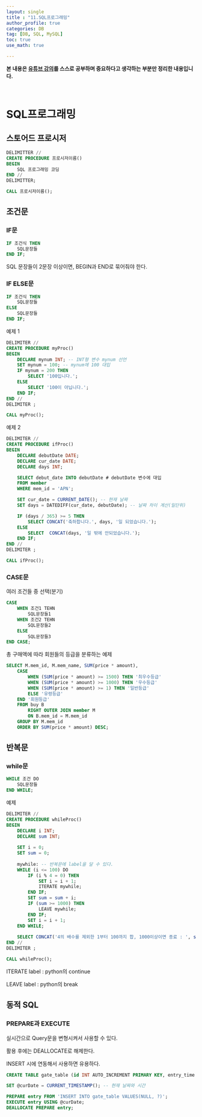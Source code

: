 ```yaml
---
layout: single
title : "11.SQL프로그래밍"
author_profile: true
categories: DB
tag: [DB, SQL, MySQL] 
toc: true
use_math: true

---
```




**본 내용은 [유튜브 강의](https://www.youtube.com/watch?v=lBk5YhLZevs&list=PLVsNizTWUw7GCfy5RH27cQL5MeKYnl8Pm&index=12)를 스스로 공부하며 중요하다고 생각하는 부분만 정리한 내용입니다.**

<br>

# SQL프로그래밍



## 스토어드 프로시저

```sql
DELIMITTER //
CREATE PROCEDURE 프로시저이름()
BEGIN
	SQL 프로그래밍 코딩
END //
DELIMITTER;

CALL 프로시저이름();
```



## 조건문



### IF문

```sql
IF 조건식 THEN
	SQL문장들
END IF;
```

SQL 문장들이 2문장 이상이면, BEGIN과 END로 묶어줘야 한다.



### IF ELSE문

```sql
IF 조건식 THEN
	SQL문장들
ELSE
	SQL문장들
END IF;
```



예제 1

```sql
DELIMITER //
CREATE PROCEDURE myProc()
BEGIN
	DECLARE mynum INT; -- INT형 변수 mynum 선언
	SET mynum = 100; -- mynum에 100 대입
    IF mynum = 200 THEN
		SELECT '100입니다.';
	ELSE
		SELECT '100이 아닙니다.';
	END IF;
END //
DELIMITER ;

CALL myProc();
```



예제 2

```sql
DELIMITER //
CREATE PROCEDURE ifProc()
BEGIN
	DECLARE debutDate DATE;
	DECLARE cur_date DATE;
	DECLARE days INT;

	SELECT debut_date INTO debutDate # debutDate 변수에 대입
	FROM member
	WHERE mem_id = 'APN';

	SET cur_date = CURRENT_DATE(); -- 현재 날짜
	SET days = DATEDIFF(cur_date, debutDate); -- 날짜 차이 계산(일단위)

	IF (days / 365) >= 5 THEN
		SELECT CONCAT('축하합니다.', days, '일 되었습니다.');
	ELSE
		SELECT  CONCAT(days, '일 밖에 안되었습니다.');
	END IF;
END //
DELIMITER ;

CALL ifProc();
```



### CASE문

여러 조건들 중 선택(분기)



```sql
CASE
	WHEN 조건1 TEHN
		SQL문장들1
	WHEN 조건2 TEHN
		SQL문장들2
    ELSE
    	SQL문장들3
END CASE;
```



총 구매액에 따라 회원들의 등급을 분류하는 예제

```sql
SELECT M.mem_id, M.mem_name, SUM(price * amount),
	CASE 
		WHEN (SUM(price * amount) >= 1500) THEN '최우수등급'
        WHEN (SUM(price * amount) >= 1000) THEN '우수등급'
        WHEN (SUM(price * amount) >= 1) THEN '일반등급'
        ELSE '유령등급'
	END '회원등급'
	FROM buy B
		RIGHT OUTER JOIN member M
		ON B.mem_id = M.mem_id
	GROUP BY M.mem_id
	ORDER BY SUM(price * amount) DESC;
```



## 반복문



### while문

```sql
WHILE 조건 DO
	SQL문장들
END WHILE;
```



예제

```sql
DELIMITER //
CREATE PROCEDURE whileProc()
BEGIN
	DECLARE i INT;
    DECLARE sum INT;
    
    SET i = 0;
    SET sum = 0;
    
    mywhile: -- 반복문에 label을 달 수 있다.
    WHILE (i <= 100) DO
        IF (i % 4 = 0) THEN
			SET i = i + 1;
			ITERATE mywhile;
		END IF;
        SET sum = sum + i;
        IF (sum >= 1000) THEN
			LEAVE mywhile;
		END IF;
        SET i = i + 1;
	END WHILE;
    
    SELECT CONCAT('4의 배수를 제외한 1부터 100까지 합, 1000이상이면 종료 : ', sum);
END //
DELIMITER ;

CALL whileProc();
```

ITERATE label : python의 continue

LEAVE label : python의 break



## 동적 SQL



### PREPARE과 EXECUTE

실시간으로 Query문을 변형시켜서 사용할 수 있다.

활용 후에는 DEALLOCATE로 해제한다.

INSERT 시에 연동해서 사용하면 유용하다.



```sql
CREATE TABLE gate_table (id INT AUTO_INCREMENT PRIMARY KEY, entry_time DATETIME);

SET @curDate = CURRENT_TIMESTAMP(); -- 현재 날짜와 시간

PREPARE entry FROM 'INSERT INTO gate_table VALUES(NULL, ?)';
EXECUTE entry USING @curDate;
DEALLOCATE PREPARE entry;
```

